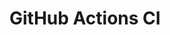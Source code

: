 # GitHub Actions CI































































































































































































































































































































































































































































































































































































































































































































































































































































































































































































































































































































































































































































































































































































































































































































































































































































































































































































































































































































































































































































